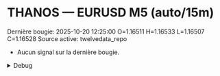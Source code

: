 # THANOS — EURUSD M5 (auto/15m)
Dernière bougie: 2025-10-20 12:25:00  O=1.16511  H=1.16533  L=1.16507  C=1.16528
Source active: twelvedata_repo

- Aucun signal sur la dernière bougie.

<details><summary>Debug</summary>

- TD_API_KEY manquant.

</details>